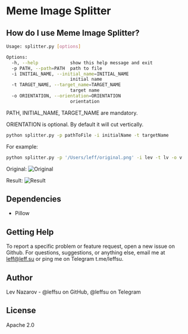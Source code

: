 Meme Image Splitter
=====

How do I use Meme Image Splitter?
-------------------



```Bash
Usage: splitter.py [options]

Options:
  -h, --help            show this help message and exit
  -p PATH, --path=PATH  path to file
  -i INITIAL_NAME, --initial_name=INITIAL_NAME
                        initial name
  -t TARGET_NAME, --target_name=TARGET_NAME
                        target name
  -o ORIENTATION, --orientation=ORIENTATION
                        orientation
```
PATH, INITIAL_NAME, TARGET_NAME are mandatory.

ORIENTATION is optional. By default it will cut vertically.

```Bash
python splitter.py -p pathToFile -i initialName -t targetName
```

For example:
```Bash
python splitter.py -p '/Users/leff/original.png' -i lev -t lv -o v
```
Original:
![Original](../master/original.png)

Result:
![Result](../master/result.jpg)


Dependencies
-------------

 * Pillow

Getting Help
------------
To report a specific problem or feature request, open a new issue on Github. For questions, suggestions, or
anything else, email me at leff@leff.su or ping me on Telegram t.me/leffsu.

Author
------
Lev Nazarov - @leffsu on GitHub, @leffsu on Telegram

License
-------
Apache 2.0